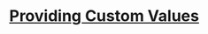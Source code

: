 # [Providing Custom Values](https://udemy.com/course/helm-kubernetes-packaging-manager-for-developers-and-devops/learn/lecture/32118170#overview)